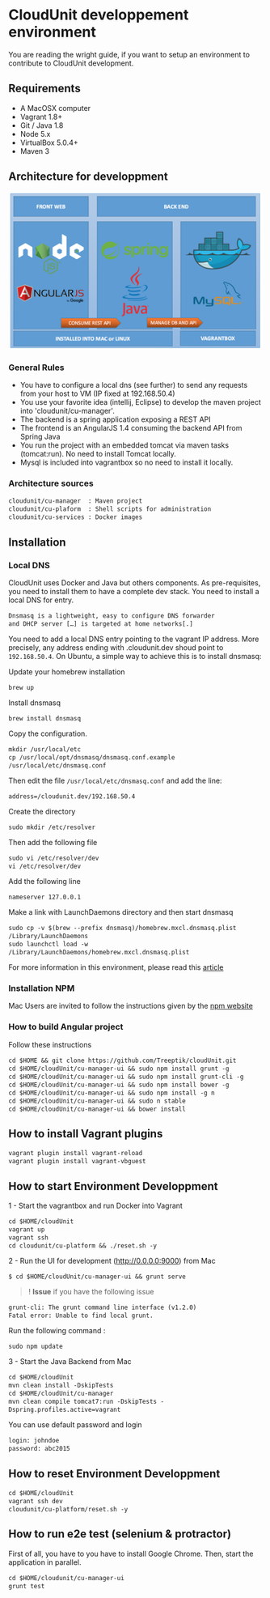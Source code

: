 
# CloudUnit developpement environment

You are reading the wright guide, if you want to setup an environment to contribute to CloudUnit development.

## Requirements

* A MacOSX computer
* Vagrant 1.8+
* Git / Java 1.8
* Node 5.x
* VirtualBox 5.0.4+
* Maven 3
 
## Architecture for developpment

![Architecture Dev](img/plateforme-dev.png "Architecture Development")    

### General Rules

* You have to configure a local dns (see further) to send any requests from your host to VM (IP fixed at 192.168.50.4) 
* You use your favorite idea (intellij, Eclipse) to develop the maven project into 'cloudunit/cu-manager'.
* The backend is a spring application exposing a REST API
* The frontend is an AngularJS 1.4 consuming the backend API from Spring Java
* You run the project with an embedded tomcat via maven tasks (tomcat:run). No need to install Tomcat locally.
* Mysql is included into vagrantbox so no need to install it locally.

### Architecture sources

```
cloudunit/cu-manager  : Maven project 
cloudunit/cu-plaform  : Shell scripts for administration 
cloudunit/cu-services : Docker images
```

## Installation 

### Local DNS

CloudUnit uses Docker and Java but others components. 
As pre-requisites, you need to install them to have a complete dev stack. 
You need to install a local DNS for entry.
```
Dnsmasq is a lightweight, easy to configure DNS forwarder 
and DHCP server […] is targeted at home networks[.]
```
You need to add a local DNS entry pointing to the vagrant IP address. More precisely, any address ending with .cloudunit.dev shoud point to `192.168.50.4`. On Ubuntu, a simple way to achieve this is to install dnsmasq:

Update your homebrew installation
```
brew up
```

Install dnsmasq
```
brew install dnsmasq
```

Copy the configuration.
```
mkdir /usr/local/etc
cp /usr/local/opt/dnsmasq/dnsmasq.conf.example /usr/local/etc/dnsmasq.conf
```

Then edit the file `/usr/local/etc/dnsmasq.conf` and add the line:
```
address=/cloudunit.dev/192.168.50.4
```

Create the directory
```
sudo mkdir /etc/resolver
```
Then add the following file
```
sudo vi /etc/resolver/dev
vi /etc/resolver/dev
```
Add the following line
```
nameserver 127.0.0.1
```

Make a link with LaunchDaemons directory and then start dnsmasq
```
sudo cp -v $(brew --prefix dnsmasq)/homebrew.mxcl.dnsmasq.plist /Library/LaunchDaemons
sudo launchctl load -w /Library/LaunchDaemons/homebrew.mxcl.dnsmasq.plist
```
For more information in this environment, please read this [article](http://passingcuriosity.com/2013/dnsmasq-dev-osx/)

### Installation NPM

Mac Users are invited to follow the instructions given by the [npm website](https://nodejs.org)

### How to build Angular project

Follow these instructions

```
cd $HOME && git clone https://github.com/Treeptik/cloudUnit.git
cd $HOME/cloudUnit/cu-manager-ui && sudo npm install grunt -g
cd $HOME/cloudUnit/cu-manager-ui && sudo npm install grunt-cli -g
cd $HOME/cloudUnit/cu-manager-ui && sudo npm install bower -g
cd $HOME/cloudUnit/cu-manager-ui && sudo npm install -g n
cd $HOME/cloudUnit/cu-manager-ui && sudo n stable
cd $HOME/cloudUnit/cu-manager-ui && bower install
```

## How to install Vagrant plugins

```
vagrant plugin install vagrant-reload
vagrant plugin install vagrant-vbguest
```

## How to start Environment Developpment

1 - Start the vagrantbox and run Docker into Vagrant

```
cd $HOME/cloudUnit 
vagrant up
vagrant ssh 
cd cloudunit/cu-platform && ./reset.sh -y
```

2 - Run the UI for development (http://0.0.0.0:9000) from Mac

```
$ cd $HOME/cloudUnit/cu-manager-ui && grunt serve
```
>! **Issue** if you have the following issue
```
grunt-cli: The grunt command line interface (v1.2.0)
Fatal error: Unable to find local grunt.
```
Run the following command :
```
sudo npm update
```

3 - Start the Java Backend from Mac

```
cd $HOME/cloudUnit
mvn clean install -DskipTests
cd $HOME/cloudUnit/cu-manager
mvn clean compile tomcat7:run -DskipTests -Dspring.profiles.active=vagrant
```

You can use default password and login
```
login: johndoe
password: abc2015
```

## How to reset Environment Developpment

```
cd $HOME/cloudUnit
vagrant ssh dev
cloudunit/cu-platform/reset.sh -y
```

## How to run e2e test (selenium & protractor)

First of all, you have to you have to install Google Chrome.
Then, start the application in parallel.

```
cd $HOME/cloudunit/cu-manager-ui
grunt test
```
